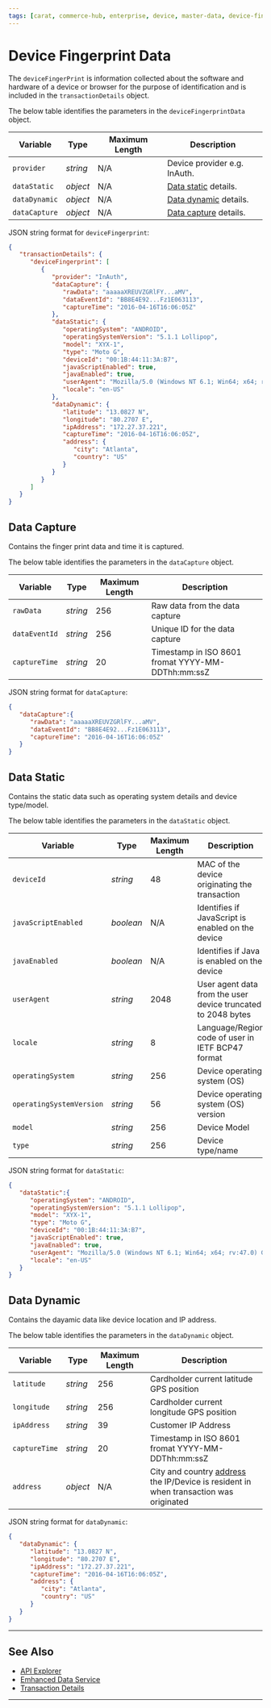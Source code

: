```yaml
---
tags: [carat, commerce-hub, enterprise, device, master-data, device-fingerprint, device-information, data-capture, data-static, data-dynamic]
---
```


# Device Fingerprint Data

The `deviceFingerPrint` is information collected about the software and hardware of a device or browser for the purpose of identification and is included in the `transactionDetails` object.

<!--
type: tab
titles: deviceFingerprintData, JSON Example
-->

The below table identifies the parameters in the `deviceFingerprintData` object.

| Variable | Type| Maximum Length | Description|
|---------|----------|----------------|---------|
|`provider` | *string* | N/A | Device provider e.g. InAuth. |
|`dataStatic`| *object* | N/A | [Data static](#data-static) details.|
|`dataDynamic`| *object* | N/A | [Data dynamic](#data-dynamic) details. |
|`dataCapture`| *object* | N/A | [Data capture](#data-capture) details. |

<!--
type: tab
-->

JSON string format for `deviceFingerprint`:

```json
{
   "transactionDetails": {
      "deviceFingerprint": [
         {
            "provider": "InAuth",
            "dataCapture": {  
               "rawData": "aaaaaXREUVZGRlFY...aMV",  
               "dataEventId": "BB8E4E92...Fz1E063113",  
               "captureTime": "2016-04-16T16:06:05Z"  
            },
            "dataStatic": {
               "operatingSystem": "ANDROID",  
               "operatingSystemVersion": "5.1.1 Lollipop",  
               "model": "XYX-1",  
               "type": "Moto G",  
               "deviceId": "00:1B:44:11:3A:B7",
               "javaScriptEnabled": true,
               "javaEnabled": true,
               "userAgent": "Mozilla/5.0 (Windows NT 6.1; Win64; x64; rv:47.0) Gecko/20100101 Firefox/47.0",
               "locale": "en-US"
            },
            "dataDynamic": {
               "latitude": "13.0827 N",  
               "longitude": "80.2707 E",  
               "ipAddress": "172.27.37.221",
               "captureTime": "2016-04-16T16:06:05Z",
               "address": {
                  "city": "Atlanta",
                  "country": "US"
               }
            }
         }
      ]
   }
}

```

<!--type: tab-end -->

## Data Capture

Contains the finger print data and time it is captured.

<!--
type: tab
titles: dataCapture, JSON Example
-->

The below table identifies the parameters in the `dataCapture` object.

| Variable | Type | Maximum Length | Description |
| -------- | -- | ------------ | ------------------ |
| `rawData` | *string* | 256 | Raw data from the data capture |
| `dataEventId` | *string* | 256 | Unique ID for the data capture |
| `captureTime` | *string* | 20 | Timestamp in ISO 8601 fromat YYYY-MM-DDThh:mm:ssZ |

<!--
type: tab
-->

JSON string format for `dataCapture`:

```json
{
   "dataCapture":{
      "rawData": "aaaaaXREUVZGRlFY...aMV",
      "dataEventId": "BB8E4E92...Fz1E063113",
      "captureTime": "2016-04-16T16:06:05Z"
   }
}
```

<!--type: tab-end -->

## Data Static

Contains the static data such as operating system details and device type/model.

<!--
type: tab
titles: dataStatic, JSON Example
-->

The below table identifies the parameters in the `dataStatic` object.

| Variable | Type | Maximum Length | Description |
| -------- | -- | ------------ | ------------------ |
| `deviceId` | *string* | 48 | MAC of the device originating the transaction |
| `javaScriptEnabled` | *boolean* | N/A | Identifies if JavaScript is enabled on the device |
| `javaEnabled` | *boolean* | N/A | Identifies if Java is enabled on the device |
| `userAgent` | *string* | 2048 | User agent data from the user device truncated to 2048 bytes |
| `locale` | *string* | 8 | Language/Region code of user in IETF BCP47 format |
| `operatingSystem` | *string* | 256 | Device operating system (OS) |
| `operatingSystemVersion` | *string* |  56| Device operating system (OS) version |
| `model` | *string* | 256 | Device Model |
| `type` | *string* | 256 | Device type/name |

<!--
type: tab 
-->

JSON string format for `dataStatic`:

```json
{
   "dataStatic":{
      "operatingSystem": "ANDROID",  
      "operatingSystemVersion": "5.1.1 Lollipop",  
      "model": "XYX-1",  
      "type": "Moto G",  
      "deviceId": "00:1B:44:11:3A:B7",
      "javaScriptEnabled": true,
      "javaEnabled": true,
      "userAgent": "Mozilla/5.0 (Windows NT 6.1; Win64; x64; rv:47.0) Gecko/20100101 Firefox/47.0",
      "locale": "en-US"
   }
}
```

<!--type: tab-end -->

## Data Dynamic

Contains the dayamic data like device location and IP address. 

<!--
type: tab
titles: dataDynamic, JSON Example
-->

The below table identifies the parameters in the `dataDynamic` object.

| Variable | Type | Maximum Length | Description |
| -------- | -- | ------------ | ------------------ |
| `latitude` | *string* | 256 | Cardholder current latitude GPS position |
| `longitude` | *string* | 256 | Cardholder current longitude GPS position |
| `ipAddress` | *string* | 39 | Customer IP Address |
| `captureTime` | *string* | 20 | Timestamp in ISO 8601 fromat YYYY-MM-DDThh:mm:ssZ |
| `address` | *object* | N/A | City and country [address](?path=docs/Resources/Master-Data/Address.md#address) the IP/Device is resident in when transaction was originated |


<!--
type: tab
-->

JSON string format for `dataDynamic`:

```json
{
   "dataDynamic": {
      "latitude": "13.0827 N",
      "longitude": "80.2707 E",
      "ipAddress": "172.27.37.221",
      "captureTime": "2016-04-16T16:06:05Z",
      "address": {
         "city": "Atlanta",
         "country": "US"
      }
   }
}

```
<!--type: tab-end --> 

---

## See Also

- [API Explorer](../api/?type=post&path=/payments/v1/charges)
- [Emhanced Data Service](?path=docs/Resources/API-Documents/DaaS/Enhanced-Data-Service.md)
- [Transaction Details](?path=docs/Resources/Master-Data/Transaction-Details.md)

---
